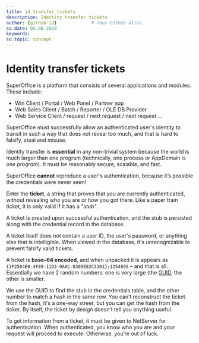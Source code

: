 ```yaml
---
title: id_transfer_tickets       
description: Identity transfer tickets
author: {github-id}             # Your GitHub alias.
so.date: 05.08.2018
keywords:
so.topic: concept
---
```


# Identity transfer tickets

SuperOffice is a platform that consists of several applications and modules. These include:

* Win Client / Portal / Web Panel / Partner app
* Web Sales Client / Batch / Reporter / OLE DB Provider
* Web Service Client / request / next request / next request ...

SuperOffice must successfully allow an authenticated user's identity to transit in such a way that does not reveal too much, and that is hard to falsify, steal and misuse.

Identity transfer is **essential** in any non-trivial system because the world is much larger than one program (technically, one process or AppDomain is *one program*). It must be reasonably secure, scalable, and fast.

SuperOffice **cannot** reproduce a user's authentication, because it’s possible the credentials were never seen!

Enter the **ticket**, a string that proves that you are currently authenticated, without revealing who you are or how you got there. Like a paper train ticket, it is only valid if it has a _"stub"_.

A ticket is created upon successful authentication, and the stub is persisted along with the credential record in the database.

A ticket itself does not contain a user ID, the user's password, or anything else that is intelligible. When viewed in the database, it's unrecognizable to prevent falsify valid tickets.

A ticket is **base-64 encoded**, and when unpacked it is appears as `{3F2504E0-4F89-11D3-9A0C-0305E82C3301};1254895` – and that is all. Essentially we have 2 random numbers: one is very large (the [GUID][1], the other is smaller.

We use the GUID to find the stub in the credentials table, and the other number to match a hash in the same row. You can’t reconstruct the ticket from the hash, it's a one-way street, but you can get the hash from the ticket. By itself, the ticket by design doesn’t tell you anything useful.

To get information from a ticket, it must be given to NetServer for authentication. When authenticated, you know who you are and your request will proceed to execute. Otherwise, you’re out of luck.

<!-- Referenced links -->
[1]: http://en.wikipedia.org/wiki/Globally_Unique_Identifier
